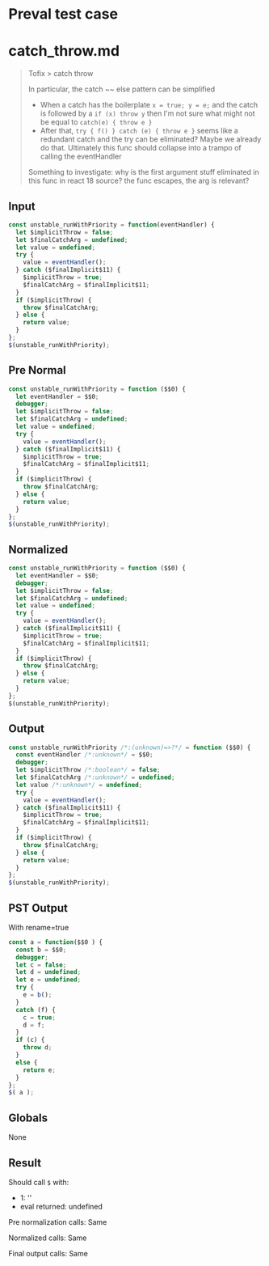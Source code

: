 # Preval test case

# catch_throw.md

> Tofix > catch throw
>
> In particular, the catch ~~ else pattern can be simplified
> - When a catch has the boilerplate `x = true; y = e;` and the catch is 
>   followed by a `if (x) throw y` then I'm not sure what might not be
>   equal to `catch(e) { throw e }`
> - After that, `try { f() } catch (e) { throw e }` seems like a redundant
>   catch and the try can be eliminated? Maybe we already do that.
> Ultimately this func should collapse into a trampo of calling the eventHandler
> 
> Something to investigate: why is the first argument stuff eliminated in 
> this func in react 18 source? the func escapes, the arg is relevant?

## Input

`````js filename=intro
const unstable_runWithPriority = function(eventHandler) {
  let $implicitThrow = false;
  let $finalCatchArg = undefined;
  let value = undefined;
  try {
    value = eventHandler();
  } catch ($finalImplicit$11) {
    $implicitThrow = true;
    $finalCatchArg = $finalImplicit$11;
  }
  if ($implicitThrow) {
    throw $finalCatchArg;
  } else {
    return value;
  }
};
$(unstable_runWithPriority);
`````

## Pre Normal


`````js filename=intro
const unstable_runWithPriority = function ($$0) {
  let eventHandler = $$0;
  debugger;
  let $implicitThrow = false;
  let $finalCatchArg = undefined;
  let value = undefined;
  try {
    value = eventHandler();
  } catch ($finalImplicit$11) {
    $implicitThrow = true;
    $finalCatchArg = $finalImplicit$11;
  }
  if ($implicitThrow) {
    throw $finalCatchArg;
  } else {
    return value;
  }
};
$(unstable_runWithPriority);
`````

## Normalized


`````js filename=intro
const unstable_runWithPriority = function ($$0) {
  let eventHandler = $$0;
  debugger;
  let $implicitThrow = false;
  let $finalCatchArg = undefined;
  let value = undefined;
  try {
    value = eventHandler();
  } catch ($finalImplicit$11) {
    $implicitThrow = true;
    $finalCatchArg = $finalImplicit$11;
  }
  if ($implicitThrow) {
    throw $finalCatchArg;
  } else {
    return value;
  }
};
$(unstable_runWithPriority);
`````

## Output


`````js filename=intro
const unstable_runWithPriority /*:(unknown)=>?*/ = function ($$0) {
  const eventHandler /*:unknown*/ = $$0;
  debugger;
  let $implicitThrow /*:boolean*/ = false;
  let $finalCatchArg /*:unknown*/ = undefined;
  let value /*:unknown*/ = undefined;
  try {
    value = eventHandler();
  } catch ($finalImplicit$11) {
    $implicitThrow = true;
    $finalCatchArg = $finalImplicit$11;
  }
  if ($implicitThrow) {
    throw $finalCatchArg;
  } else {
    return value;
  }
};
$(unstable_runWithPriority);
`````

## PST Output

With rename=true

`````js filename=intro
const a = function($$0 ) {
  const b = $$0;
  debugger;
  let c = false;
  let d = undefined;
  let e = undefined;
  try {
    e = b();
  }
  catch (f) {
    c = true;
    d = f;
  }
  if (c) {
    throw d;
  }
  else {
    return e;
  }
};
$( a );
`````

## Globals

None

## Result

Should call `$` with:
 - 1: '<function>'
 - eval returned: undefined

Pre normalization calls: Same

Normalized calls: Same

Final output calls: Same
